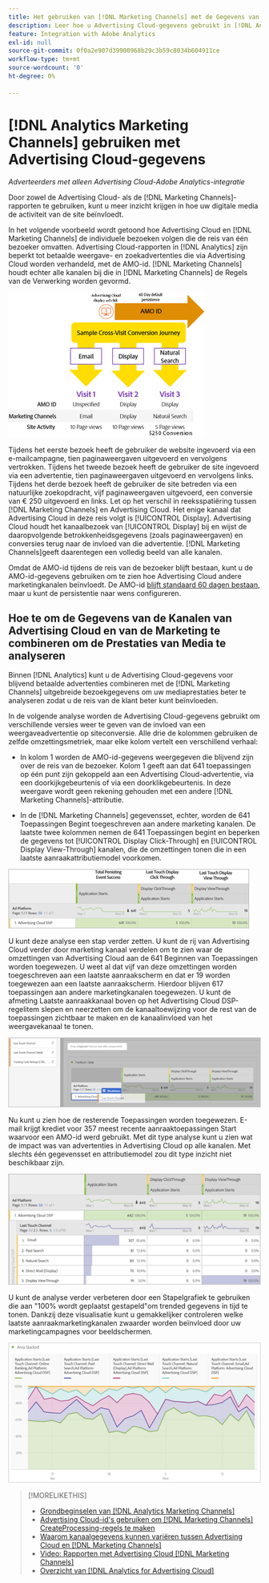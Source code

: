 ```yaml
---
title: Het gebruiken van [!DNL Marketing Channels] met de Gegevens van Advertising Cloud
description: Leer hoe u Advertising Cloud-gegevens gebruikt in [!DNL Analytics Marketing Channels].
feature: Integration with Adobe Analytics
exl-id: null
source-git-commit: 0f0a2e907d39900968b29c3b59c8034b604911ce
workflow-type: tm+mt
source-wordcount: '0'
ht-degree: 0%

---
```


# [!DNL Analytics Marketing Channels] gebruiken met Advertising Cloud-gegevens

*Adverteerders met alleen Advertising Cloud-Adobe Analytics-integratie*

Door zowel de Advertising Cloud- als de [!DNL Marketing Channels]-rapporten te gebruiken, kunt u meer inzicht krijgen in hoe uw digitale media de activiteit van de site beïnvloedt.

<!-- from video: By using Marketing Channels with your Advertising Cloud data, you can get a more holistic view of how your advertising efforts are affecting site behavior. In particular, you can see the value of your view-through and click-through data, and how your advertising assists or is assisted by other channels. -->

In het volgende voorbeeld wordt getoond hoe Advertising Cloud en [!DNL Marketing Channels] de individuele bezoeken volgen die de reis van één bezoeker omvatten. Advertising Cloud-rapporten in [!DNL Analytics] zijn beperkt tot betaalde weergave- en zoekadvertenties die via Advertising Cloud worden verhandeld, met de AMO-id. [!DNL Marketing Channels] houdt echter alle kanalen bij die in [!DNL Marketing Channels] de Regels van de Verwerking worden gevormd.

![Hoe Advertising Cloud en de individuele bezoeken op de reis van een bezoeker  [!DNL Marketing Channels] bijhouden](/help/integrations/assets/a4adc-mc-sample-journey2.png)

Tijdens het eerste bezoek heeft de gebruiker de website ingevoerd via een e-mailcampagne, tien paginaweergaven uitgevoerd en vervolgens vertrokken. Tijdens het tweede bezoek heeft de gebruiker de site ingevoerd via een advertentie, tien paginaweergaven uitgevoerd en vervolgens links. Tijdens het derde bezoek heeft de gebruiker de site betreden via een natuurlijke zoekopdracht, vijf paginaweergaven uitgevoerd, een conversie van € 250 uitgevoerd en links. Let op het verschil in reeksspatiëring tussen [!DNL Marketing Channels] en Advertising Cloud. Het enige kanaal dat Advertising Cloud in deze reis volgt is [!UICONTROL Display]. Advertising Cloud houdt het kanaalbezoek van [!UICONTROL Display] bij en wijst de daaropvolgende betrokkenheidsgegevens (zoals paginaweergaven) en conversies terug naar de invloed van die advertentie. [!DNL Marketing Channels]geeft daarentegen een volledig beeld van alle kanalen.

Omdat de AMO-id tijdens de reis van de bezoeker blijft bestaan, kunt u de AMO-id-gegevens gebruiken om te zien hoe Advertising Cloud andere marketingkanalen beïnvloedt. De AMO-id [blijft standaard 60 dagen bestaan](/help/integrations/analytics/overview.md), maar u kunt de persistentie naar wens configureren.

## Hoe te om de Gegevens van de Kanalen van Advertising Cloud en van de Marketing te combineren om de Prestaties van Media te analyseren

Binnen [!DNL Analytics] kunt u de Advertising Cloud-gegevens voor blijvend betaalde advertenties combineren met de [!DNL Marketing Channels] uitgebreide bezoekgegevens om uw mediaprestaties beter te analyseren zodat u de reis van de klant beter kunt beïnvloeden.

In de volgende analyse worden de Advertising Cloud-gegevens gebruikt om verschillende versies weer te geven van de invloed van een weergaveadvertentie op siteconversie. Alle drie de kolommen gebruiken de zelfde omzettingsmetriek, maar elke kolom vertelt een verschillend verhaal:

* In kolom 1 worden de AMO-id-gegevens weergegeven die blijvend zijn over de reis van de bezoeker. Kolom 1 geeft aan dat 641 toepassingen op één punt zijn gekoppeld aan een Advertising Cloud-advertentie, via een doorkijkgebeurtenis of via een doorklikgebeurtenis. In deze weergave wordt geen rekening gehouden met een andere [!DNL Marketing Channels]-attributie.

* In de [!DNL Marketing Channels] gegevensset, echter, worden de 641 Toepassingen Begint toegeschreven aan andere marketing kanalen. De laatste twee kolommen nemen de 641 Toepassingen begint en beperken de gegevens tot [!UICONTROL Display Click-Through] en [!UICONTROL Display View-Through] kanalen, die de omzettingen tonen die in een laatste aanraakattributiemodel voorkomen.

![voorbeeld van hoe een weergave en de conversie van sites beïnvloeden](/help/integrations/assets/a4adc-mc-display-impact.png)

U kunt deze analyse een stap verder zetten. U kunt de rij van Advertising Cloud verder door marketing kanaal verdelen om te zien waar de omzettingen van Advertising Cloud aan de 641 Beginnen van Toepassingen worden toegewezen. U weet al dat vijf van deze omzettingen worden toegeschreven aan een laatste aanraakscherm en dat er 19 worden toegewezen aan een laatste aanraakscherm. Hierdoor blijven 617 toepassingen aan andere marketingkanalen toegewezen. U kunt de afmeting Laatste aanraakkanaal boven op het Advertising Cloud DSP-regelitem slepen en neerzetten om de kanaaltoewijzing voor de rest van de toepassingen zichtbaar te maken en de kanaalinvloed van het weergavekanaal te tonen.

![hoe u de afmeting Laatste aanraakkanaal toevoegt](/help/integrations/assets/a4adc-mc-display-impact-ltc.png)

Nu kunt u zien hoe de resterende Toepassingen worden toegewezen. E-mail krijgt krediet voor 357 meest recente aanraaktoepassingen Start waarvoor een AMO-id werd gebruikt. Met dit type analyse kunt u zien wat de impact was van advertenties in Advertising Cloud op alle kanalen. Met slechts één gegevensset en attributiemodel zou dit type inzicht niet beschikbaar zijn.

![voorbeeld van de kanaaleffecten van de weergavekanalen](/help/integrations/assets/a4adc-mc-display-impact-x-channel.png)

U kunt de analyse verder verbeteren door een Stapelgrafiek te gebruiken die aan &quot;100% wordt geplaatst gestapeld&quot;om trended gegevens in tijd te tonen. Dankzij deze visualisatie kunt u gemakkelijker controleren welke laatste aanraakmarketingkanalen zwaarder worden beïnvloed door uw marketingcampagnes voor beeldschermen.

![voorbeeld van de trendale invloed van de kanalen van de Vertoning](/help/integrations/assets/a4adc-mc-display-impact-x-channel-trend.png)

>[!MORELIKETHIS]
>
>* [Grondbeginselen van [!DNL Analytics Marketing Channels]](mc-overview.md)
>* [Advertising Cloud-id&#39;s gebruiken om  [!DNL Marketing Channels] CreateProcessing-regels te maken](mc-ids.md)
>* [Waarom kanaalgegevens kunnen variëren tussen Advertising Cloud en [!DNL Marketing Channels]](mc-data-variances.md)
>* [Video: Rapporten met Advertising Cloud [!DNL Marketing Channels]](https://experienceleague.adobe.com/docs/advertising-cloud-learn/tutorials/analytics/analytics-reporting-a4adc.html)
>* [Overzicht van [!DNL Analytics for Advertising Cloud]](/help/integrations/analytics/overview.md)

